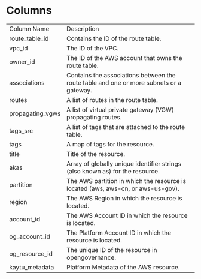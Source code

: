 # Columns  

<table>
	<tr><td>Column Name</td><td>Description</td></tr>
	<tr><td>route_table_id</td><td>Contains the ID of the route table.</td></tr>
	<tr><td>vpc_id</td><td>The ID of the VPC.</td></tr>
	<tr><td>owner_id</td><td>The ID of the AWS account that owns the route table.</td></tr>
	<tr><td>associations</td><td>Contains the associations between the route table and one or more subnets or a gateway.</td></tr>
	<tr><td>routes</td><td>A list of routes in the route table.</td></tr>
	<tr><td>propagating_vgws</td><td>A list of virtual private gateway (VGW) propagating routes.</td></tr>
	<tr><td>tags_src</td><td>A list of tags that are attached to the route table.</td></tr>
	<tr><td>tags</td><td>A map of tags for the resource.</td></tr>
	<tr><td>title</td><td>Title of the resource.</td></tr>
	<tr><td>akas</td><td>Array of globally unique identifier strings (also known as) for the resource.</td></tr>
	<tr><td>partition</td><td>The AWS partition in which the resource is located (aws, aws-cn, or aws-us-gov).</td></tr>
	<tr><td>region</td><td>The AWS Region in which the resource is located.</td></tr>
	<tr><td>account_id</td><td>The AWS Account ID in which the resource is located.</td></tr>
	<tr><td>og_account_id</td><td>The Platform Account ID in which the resource is located.</td></tr>
	<tr><td>og_resource_id</td><td>The unique ID of the resource in opengovernance.</td></tr>
	<tr><td>kaytu_metadata</td><td>Platform Metadata of the AWS resource.</td></tr>
</table>